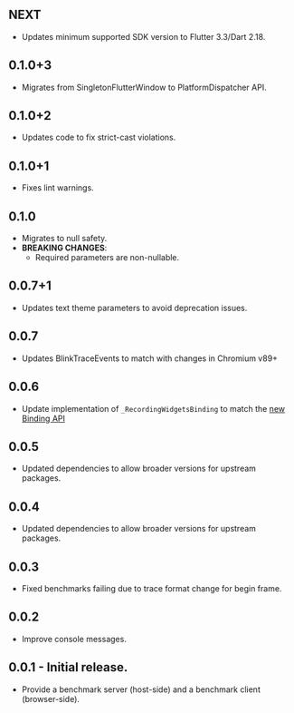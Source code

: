 ## NEXT

* Updates minimum supported SDK version to Flutter 3.3/Dart 2.18.

## 0.1.0+3

* Migrates from SingletonFlutterWindow to PlatformDispatcher API.

## 0.1.0+2

* Updates code to fix strict-cast violations.

## 0.1.0+1

* Fixes lint warnings.

## 0.1.0

* Migrates to null safety.
* **BREAKING CHANGES**:
    * Required parameters are non-nullable.

## 0.0.7+1

* Updates text theme parameters to avoid deprecation issues.

## 0.0.7

* Updates BlinkTraceEvents to match with changes in Chromium v89+

## 0.0.6

* Update implementation of `_RecordingWidgetsBinding` to match the [new Binding API](https://github.com/flutter/flutter/blob/master/packages/flutter/lib/src/foundation/binding.dart#L96-L128)

## 0.0.5

* Updated dependencies to allow broader versions for upstream packages.

## 0.0.4

* Updated dependencies to allow broader versions for upstream packages.

## 0.0.3

* Fixed benchmarks failing due to trace format change for begin frame.

## 0.0.2

* Improve console messages.

## 0.0.1 - Initial release.

* Provide a benchmark server (host-side) and a benchmark client (browser-side).
